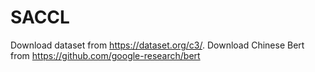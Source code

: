 # SACCL
Download dataset from https://dataset.org/c3/. 
Download Chinese Bert from https://github.com/google-research/bert 
